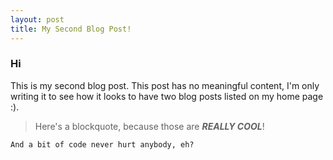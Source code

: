 ```yaml
---
layout: post
title: My Second Blog Post!
---
```

### Hi
This is my second blog post. This post has no meaningful content, I'm only writing it to see how it looks to have two blog posts
listed on my home page :).

> Here's a blockquote, because those are __*REALLY COOL*__!

```
And a bit of code never hurt anybody, eh?
```
